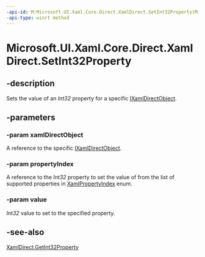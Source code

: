 ```yaml
---
-api-id: M:Microsoft.UI.Xaml.Core.Direct.XamlDirect.SetInt32Property(Microsoft.UI.Xaml.Core.Direct.IXamlDirectObject,Microsoft.UI.Xaml.Core.Direct.XamlPropertyIndex,System.Int32)
-api-type: winrt method
---
```


<!-- Method syntax.
public void XamlDirect.SetInt32Property(IXamlDirectObject xamlDirectObject, XamlPropertyIndex propertyIndex, Int32 value)
-->

# Microsoft.UI.Xaml.Core.Direct.XamlDirect.SetInt32Property

## -description
Sets the value of an _Int32_ property for a specific [IXamlDirectObject](ixamldirectobject.md).

## -parameters
### -param xamlDirectObject
A reference to the specific [IXamlDirectObject](ixamldirectobject.md).

### -param propertyIndex
A reference to the _Int32_ property to set the value of from the list of supported properties in [XamlPropertyIndex](xamlpropertyindex.md) enum.

### -param value
_Int32_ value to set to the specified property.

## -see-also
[XamlDirect.GetInt32Property](xamldirect_getint32property_1836916908.md)
